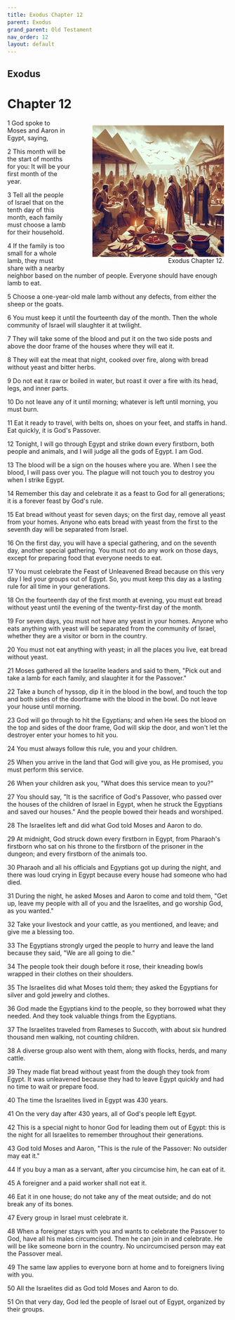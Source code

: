 ```yaml
---
title: Exodus Chapter 12
parent: Exodus
grand_parent: Old Testament
nav_order: 12
layout: default
---
```


## Exodus

# Chapter 12

<figure style="float: right; margin-right: 10px;">
    <img src="/assets/Image/Exodus/500/12.jpg" alt="Exodus Chapter 12" style="width: 300px; height: 300px; float: right;padding-left: 10px;"/>
    <figcaption style="clear: both;text-align: right;">Exodus Chapter 12.</figcaption>
</figure>
1 God spoke to Moses and Aaron in Egypt, saying,

2 This month will be the start of months for you: It will be your first month of the year.

3 Tell all the people of Israel that on the tenth day of this month, each family must choose a lamb for their household.

4 If the family is too small for a whole lamb, they must share with a nearby neighbor based on the number of people. Everyone should have enough lamb to eat.

5 Choose a one-year-old male lamb without any defects, from either the sheep or the goats.

6 You must keep it until the fourteenth day of the month. Then the whole community of Israel will slaughter it at twilight.

7 They will take some of the blood and put it on the two side posts and above the door frame of the houses where they will eat it.

8 They will eat the meat that night, cooked over fire, along with bread without yeast and bitter herbs.

9 Do not eat it raw or boiled in water, but roast it over a fire with its head, legs, and inner parts.

10 Do not leave any of it until morning; whatever is left until morning, you must burn.

11 Eat it ready to travel, with belts on, shoes on your feet, and staffs in hand. Eat quickly, it is God's Passover.

12 Tonight, I will go through Egypt and strike down every firstborn, both people and animals, and I will judge all the gods of Egypt. I am God.

13 The blood will be a sign on the houses where you are. When I see the blood, I will pass over you. The plague will not touch you to destroy you when I strike Egypt.

14 Remember this day and celebrate it as a feast to God for all generations; it is a forever feast by God's rule.

15 Eat bread without yeast for seven days; on the first day, remove all yeast from your homes. Anyone who eats bread with yeast from the first to the seventh day will be separated from Israel.

16 On the first day, you will have a special gathering, and on the seventh day, another special gathering. You must not do any work on those days, except for preparing food that everyone needs to eat.

17 You must celebrate the Feast of Unleavened Bread because on this very day I led your groups out of Egypt. So, you must keep this day as a lasting rule for all time in your generations.

18 On the fourteenth day of the first month at evening, you must eat bread without yeast until the evening of the twenty-first day of the month.

19 For seven days, you must not have any yeast in your homes. Anyone who eats anything with yeast will be separated from the community of Israel, whether they are a visitor or born in the country.

20 You must not eat anything with yeast; in all the places you live, eat bread without yeast.

21 Moses gathered all the Israelite leaders and said to them, "Pick out and take a lamb for each family, and slaughter it for the Passover."

22 Take a bunch of hyssop, dip it in the blood in the bowl, and touch the top and both sides of the doorframe with the blood in the bowl. Do not leave your house until morning.

23 God will go through to hit the Egyptians; and when He sees the blood on the top and sides of the door frame, God will skip the door, and won't let the destroyer enter your homes to hit you.

24 You must always follow this rule, you and your children.

25 When you arrive in the land that God will give you, as He promised, you must perform this service.

26 When your children ask you, "What does this service mean to you?"

27 You should say, "It is the sacrifice of God's Passover, who passed over the houses of the children of Israel in Egypt, when he struck the Egyptians and saved our houses." And the people bowed their heads and worshiped.

28 The Israelites left and did what God told Moses and Aaron to do.

29 At midnight, God struck down every firstborn in Egypt, from Pharaoh's firstborn who sat on his throne to the firstborn of the prisoner in the dungeon; and every firstborn of the animals too.

30 Pharaoh and all his officials and Egyptians got up during the night, and there was loud crying in Egypt because every house had someone who had died.

31 During the night, he asked Moses and Aaron to come and told them, "Get up, leave my people with all of you and the Israelites, and go worship God, as you wanted."

32 Take your livestock and your cattle, as you mentioned, and leave; and give me a blessing too.

33 The Egyptians strongly urged the people to hurry and leave the land because they said, "We are all going to die."

34 The people took their dough before it rose, their kneading bowls wrapped in their clothes on their shoulders.

35 The Israelites did what Moses told them; they asked the Egyptians for silver and gold jewelry and clothes.

36 God made the Egyptians kind to the people, so they borrowed what they needed. And they took valuable things from the Egyptians.

37 The Israelites traveled from Rameses to Succoth, with about six hundred thousand men walking, not counting children.

38 A diverse group also went with them, along with flocks, herds, and many cattle.

39 They made flat bread without yeast from the dough they took from Egypt. It was unleavened because they had to leave Egypt quickly and had no time to wait or prepare food.

40 The time the Israelites lived in Egypt was 430 years.

41 On the very day after 430 years, all of God's people left Egypt.

42 This is a special night to honor God for leading them out of Egypt: this is the night for all Israelites to remember throughout their generations.

43 God told Moses and Aaron, "This is the rule of the Passover: No outsider may eat it."

44 If you buy a man as a servant, after you circumcise him, he can eat of it.

45 A foreigner and a paid worker shall not eat it.

46 Eat it in one house; do not take any of the meat outside; and do not break any of its bones.

47 Every group in Israel must celebrate it.

48 When a foreigner stays with you and wants to celebrate the Passover to God, have all his males circumcised. Then he can join in and celebrate. He will be like someone born in the country. No uncircumcised person may eat the Passover meal.

49 The same law applies to everyone born at home and to foreigners living with you.

50 All the Israelites did as God told Moses and Aaron to do.

51 On that very day, God led the people of Israel out of Egypt, organized by their groups.


